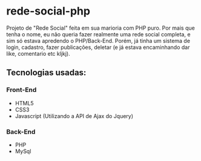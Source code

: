 # rede-social-php

Projeto de "Rede Social" feita em sua marioria com PHP puro.
Por mais que tenha o nome, eu não queria fazer realmente uma rede social completa, e sim só estava apredendo o PHP/Back-End.
Porém, já tinha um sistema de login, cadastro, fazer publicações, deletar (e já estava encaminhando dar like, comentario etc kljkj).

## Tecnologias usadas:

### Front-End
- HTML5
- CSS3
- Javascript (Utilizando a API de Ajax do Jquery)

### Back-End
- PHP
- MySql
